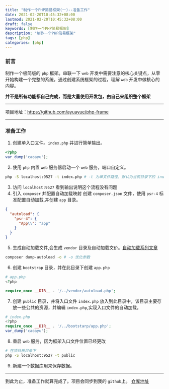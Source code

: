 ```yaml
---
title: "制作一个PHP简易框架(一)--准备工作"
date: 2021-02-20T10:45:32+08:00
lastmod: 2021-02-20T10:45:32+08:00
draft: false
keywords: [制作一个PHP简易框架]
description: "制作一个PHP简易框架"
tags: [php]
categories: [php]
---
```


### 前言

制作一个极简版的 `php` 框架。串联一下 `web` 开发中需要注意的核心关键点，从零开始构建一个完整的系统，通过创建系统框架的过程，理解 `web` 开发中做核心的内容。

**并不是所有功能都自己完成，而是大量使用开发包，由自己来组织整个框架**



---

项目地址：https://github.com/ayuayue/php-frame

---



### 准备工作

1. 创建单入口文件。`index.php` 并进行简单输出。

```php
<?php 
var_dump('caoayu');
```
2. 使用 `php` 内置 `web` 服务器启动一个 `web` 服务，端口自定义。
```bash
php -S localhost:9527 -t index.php # -t 为单文件路径，默认为当前目录下的 index.php，如果目录正确可以不加 -t 参数。
```
3. 访问 `localhost:9527` 看到输出说明这个流程没有问题
4. 引入 `composer` 并配置自动加载映射
创建 `composer.json` 文件，使用 `psr-4` 标准配置自动加载,并创建 `app` 目录。

```json
{
  "autoload": {
    "psr-4": {
      "App\\": "app"
    }
  }
}
```
5. 生成自动加载文件,会生成 `vendor` 目录及自动加载文价。[自动加载系列文章](https://www.caoayu.xyz/post/composer-autoload/)
```bash
composer dump-autoload -o # -o 优化参数
```
6. 创建 `bootstrap` 目录，并在此目录下创建 `app.php`

```php
# app.php
<?php

require_once __DIR__ . '/../vendor/autoload.php';
```
7. 创建 `public` 目录，并将入口文件 `index.php` 放入到此目录中，该目录主要存放一些公共的资源，并编辑 `index.php`,实现入口文件的自动加载。

```php
# index.php
<?php
require_once __DIR__ . '/../bootstarp/app.php';
var_dump('caoayu');
```
8. 重启 `web` 服务，因为框架入口文件位置已经更改

```bash
# 在项目根目录下
php -S localhost:9527 -t public 
```
9. 新建一个数据库用来保存数据。

-------
到此为止，准备工作就算完成了。项目会同步到我的 `github`上。
[仓库地址](https://github.com/ayuayue/php-frame)














